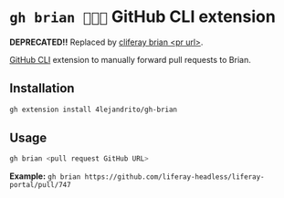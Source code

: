 # `gh brian 🧑🏻‍💻` GitHub CLI extension

**DEPRECATED!!** Replaced by [cliferay brian \<pr url\>](https://github.com/4lejandrito/cliferay).

[GitHub CLI](https://github.com/cli/cli) extension to manually forward pull requests to Brian.

## Installation
```bash
gh extension install 4lejandrito/gh-brian
```

## Usage
```bash
gh brian <pull request GitHub URL>
```

**Example:** `gh brian https://github.com/liferay-headless/liferay-portal/pull/747`
